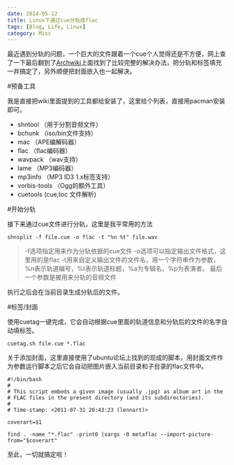 ```yaml
---
date: 2014-05-12
title: Linux下通过cue分轨成flac
tags: [Blog, Life, Linux]
category: Misc
---
```


最近遇到分轨的问题，一个巨大的文件跟着一个cue个人觉得还是不方便，网上查了一下最后翻到了[Archwiki][archwiki-CUE Splitting]上面找到了比较完整的解决办法，把分轨和标签填充一并搞定了，另外顺便把封面嵌入也一起解决。

#预备工具

我是直接把wiki里面提到的工具都给安装了，这里给个列表，直接用pacman安装即可。

- shntool （用于分割音频文件）
- bchunk （iso/bin文件支持）
- mac （APE编解码器）
- flac （flac编码器）
- wavpack （wav支持）
- lame （MP3编码器）
- mp3info （MP3 ID3 1.x标签支持）
- vorbis-tools （Ogg的额外工具）
- cuetools (cue,toc 文件解析)

#开始分轨

接下来通过cue文件进行分轨，这里是我平常用的方法

    shnsplit -f file.cue -o flac -t "%n %t" file.wav 

> -f选项指定用来作为分轨依据的cue文件
> -o选项可以指定输出文件格式，这里用的是flac
> -t用来自定义输出文件的文件名，用一个字符串作为参数，%n表示轨道编号，%t表示轨道标题，%a为专辑名，%p为表演者。
> 最后一个参数是被用来分轨的音频文件

执行之后会在当前目录生成分轨后的文件。

#标签/封面

使用cuetag一键完成，它会自动根据cue里面的轨道信息和分轨后的文件的名字自动填标签。

    cuetag.sh file.cue *.flac

关于添加封面，这里直接使用了ubuntu论坛上找到的现成的脚本，用封面文件作为参数运行脚本之后它会自动把图片嵌入当前目录和子目录的flac文件中。

    #!/bin/bash
    #
    # This script embeds a given image (usually .jpg) as album art in the
    # FLAC files in the present directory (and its subdirectories).
    #
    # Time-stamp: <2011-07-31 20:43:23 (lennart)>
    
    coverart=$1
    
    find . -name "*.flac" -print0 |xargs -0 metaflac --import-picture-from="$coverart" 

至此，一切就搞定啦！

[archwiki-CUE Splitting]: https://wiki.archlinux.org/index.php/APE+CUE_Splitting
